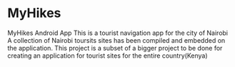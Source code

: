 # MyHikes
MyHikes Android App
This is a tourist navigation app for the city of Nairobi
A collection of Nairobi toursits sites has been compiled and embedded on the application.
This project is a subset of a bigger project to be done for creating an application for tourist sites for the entire country(Kenya)
